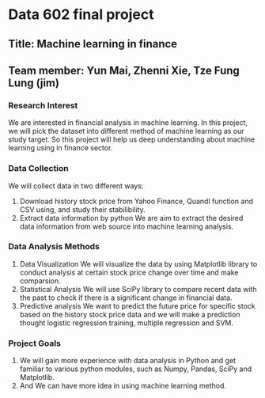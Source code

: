 # Data 602 final project
## Title: Machine learning in finance
## Team member: Yun Mai, Zhenni Xie, Tze Fung Lung (jim)
                       
### Research Interest 
We are interested in financial analysis in machine learning. In this project, we will pick the dataset into different method of machine learning as our study target. So this project will help us deep understanding about machine learning using in finance sector.

### Data Collection
We will collect data in two different ways:
1) Download history stock price from Yahoo Finance, Quandl function and CSV using, and study their stabilibility.
2) Extract data information by python
   We are aim to extract the desired data information from web source into machine learning analysis.

### Data Analysis Methods
1. Data Visualization
   We will visualize the data by using Matplotlib library to conduct analysis at certain stock price change over time and make comparsion.
2. Statistical Analysis
   We will use SciPy library to compare recent data with the past to check if there is a significant change in financial data.
3. Predictive analysis
   We want to predict the future price for specific stock based on the history stock price data and we will make a prediction thought logistic regression training, multiple regression and SVM.

### Project Goals
1. We will gain more experience with data analysis in Python and get familiar to various python modules, such as Numpy, Pandas, SciPy and Matplotlib. 
2. And We can have more idea in using machine learning method.
